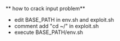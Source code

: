 ** how to crack input problem**

- edit BASE_PATH in env.sh and exploit.sh
- comment add "cd ~/" in exploit.sh
- execute BASE_PATH/env.sh

